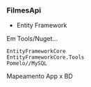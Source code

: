 ### FilmesApi

- Entity Framework

Em Tools/Nuget...

    EntityFrameworkCore
    EntityFrameworkCore.Tools
    Pomelo//MySQL

Mapeamento App x BD



